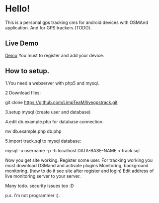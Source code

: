 Hello!
===============
This is a personal gps tracking cms for android devices with OSMAnd application.
And for GPS trackers (TODO).

Live Demo
---------------
[Demo][1]
You must to register and add your device. 

How to setup.
---------------
1.You  need a webserver with php5 and mysql.

2 Download files: 

git clone https://github.com/LimpTeaM/livegpstrack.git

3.setup mysql (create user and database)

4.edit db.example.php for database connection.

mv db.example.php db.php

5.import track.sql to mysql database:

mysql -u username -p -h localhost DATA-BASE-NAME < track.sql

Now you get site working. Register some user.
For tracking working you must download OSMand and activate plugins Monitoring, background monitoring. (how to do it see site after register and login)
Edit address of live monitoring server to your server.



Many todo. security issues too :D


p.s. i'm not programmer :).

[1]: http://map.limpteam.ru "Demo"